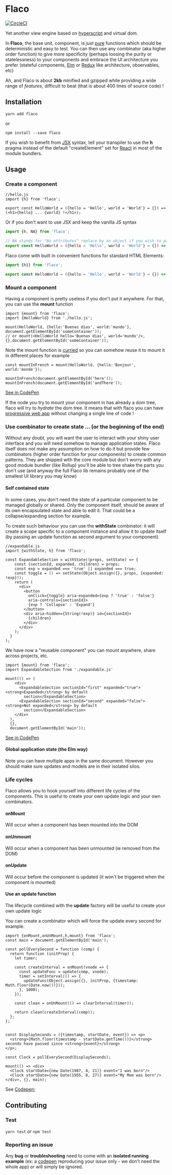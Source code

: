 # Flaco

[![CircleCI](https://circleci.com/gh/smart-table/flaco.svg?style=svg)](https://circleci.com/gh/smart-table/flaco)

Yet another view engine based on [hyperscript](https://github.com/hyperhype/hyperscript) and virtual dom.

In **Flaco**, the base unit, component, is *just* [pure](https://github.com/hemanth/functional-programming-jargon#purity) functions which should be deterministic and easy to test.
You can then use any combinator (aka higher order function) to give more specificity (perhaps loosing the purity or statelessness) to your components and embrace the UI architecture you prefer (stateful components, [Elm](https://guide.elm-lang.org/) or [Redux](https://github.com/reactjs/redux) like architecture, observables, etc)

Ah, and Flaco is about **2kb**  minified and gzipped while providing a wide range of *features*, difficult to beat (that is about 400 lines of source code) !

## Installation

``yarn add flaco``

or

``npm install --save flaco``

If you wish to benefit from [JSX](https://facebook.github.io/react/docs/introducing-jsx.html) syntax, tell your transpiler to use the **h** pragma instead of the default "createElement" set for [React](https://facebook.github.io/react/) in most of the module bundlers.

## Usage

### Create a component

```Jsx
//hello.js
import {h} from 'flaco';

export const HelloWorld = ({hello = 'Hello', world = 'World'} = {}) => (<h1>{hello} ... {world} !</h1>);
```
Or if you don't want to use JSX and keep the vanilla JS syntax

```Javascript
import {h, NA} from 'flaco';

// NA stands for "No attributes" replace by an object if you wish to pass some attributes
export const HelloWorld = ({hello = 'Hello', world = 'World'} = {}) => h('h1', NA, `${hello}...${world}`);
```
Flaco come with built in convenient functions for standard HTML Elements:
```Javascript
import {h1} from 'flaco';

export const HelloWorld = ({hello = 'Hello', world = 'World'} = {}) => h1(`${hello}...${world}`);
```

### Mount a component

Having a component is pretty useless if you don't put it anywhere. For that, you can use the **mount** function

```Jsx
import {mount} from 'flaco';
import {HelloWorld} from './hello.js';

mount(HelloWorld, {hello:'Buenas dias', world:'mundo'}, document.getElementById('someContainer'));
// or mount(<HelloWorld hello='Buenas dias', world='mundo'/>,{},document.getElementById('someContainer'));
```

Note the mount function is [curried](https://github.com/hemanth/functional-programming-jargon#currying) so you can somehow reuse it to mount it in different places for example

```Jsx
const mountInFrench = mount(HelloWorld, {hello:'Bonjour', world:'monde'});

mountInFrench(document.getElementById('here'));
mountInFrench(document.getElementById('andThere'));
```

[See in CodePen](http://codepen.io/lorenzofox3/pen/GmRNzp)

If the node you try to mount your component in has already a dom tree, flaco will try to *hydrate* the dom tree. It means that with flaco you can have [progressive web app](https://dev.opera.com/articles/pwa-resources/) without changing a single line of code !

### Use combinator to create state ... (or the beginning of the end)

Without any doubt, you will want the user to interact with your shiny user interface and you will need somehow to manage application states. Flaco itself does not make any assumption on how to do it but provide few combinators (higher order function for your components) to create common patterns.
They are shipped with the core module but don't worry with any good module bundler (like Rollup) you'll be able to tree shake the parts you don't use (and anyway the full Flaco lib remains probably one of the smallest UI library you may know)

#### Self contained state

In some cases, you don't need the state of a particular component to be managed globally or shared. Only the component itself, should be aware of its own encapsulated state and able to edit it.
That could be a collapse/expanding section for example.

To create such behaviour you can use the **withState** combinator: it will create a scope specific to a component instance and allow it to update itself (by passing an update function as second argument to your component)

```Jsx
//expandable.js
import {withState, h} from 'flaco';

const ExpandableSection = withState((props, setState) => {
    const {sectionId, expanded, children} = props;
    const exp = expanded === 'true' || expanded === true;
    const toggle = () => setState(Object.assign({}, props, {expanded: !exp}));
    return (
      <div>
        <button
          onClick={toggle} aria-expanded={exp ? 'true' : 'false'}
          aria-controls={sectionId}>
          {exp ? 'Collapse' : 'Expand'}
        </button>
        <div aria-hidden={String(!exp)} id={sectionId}>
          {children}
        </div>
      </div>
    );
  }
);
```

We have now a "reusable component" you can mount anywhere, share across projects, etc.

```Jsx
import {mount} from 'flaco';
import ExpandableSection from './expandable.js'

mount(() => (
    <div>
      <ExpandableSection sectionId="first" expanded="true"><strong>Expanded</strong> by default
        section</ExpandableSection>
      <ExpandableSection sectionId="second" expanded="false"><strong>Not expanded</strong> by default
        section</ExpandableSection>
    </div>
  ),
  {},
  document.getElementById('main'));
```

[See in CodePen](http://codepen.io/lorenzofox3/pen/ZKELYj)

#### Global application state (the Elm way)

Note you can have multiple apps in the same document. However you should make sure updates and models are in their isolated silos.

### Life cycles

Flaco allows you to hook yourself into different life cycles of the components. This is useful to create your own update logic and your own combinators.

#### onMount

Will occur when a component has been mounted into the DOM

#### onUnmount

Will occur when a component has been unmounted (ie removed from the DOM)

#### onUpdate

Will occur before the component is updated (it won't be triggered when the component is mounted)

#### Use an update function

The lifecycle combined with the **update** factory will be useful to create your own update logic

You can create a combinator which will force the update every second for example.

```Jsx
import {onMount,onUnMount,h,mount} from 'flaco';
const main = document.getElementById('main');

const pollEverySecond = function (comp) {
  return function (initProp) {
    let timer;

    const createInterval = onMount(vnode => {
      const updateFunc = update(comp, vnode);
      timer = setInterval(() => {
        updateFunc(Object.assign({}, initProp, {timestamp: Math.floor(Date.now())}));
      }, 1000);
    });

    const clean = onUnMount(() => clearInterval(timer));

    return clean(createInterval(comp));
  };
};


const DisplaySeconds = ({timestamp, startDate, event}) => <p>
  <strong>{Math.floor(timestamp - startDate.getTime())}</strong> seconds have passed since <strong>{event}</strong>
</p>;

const Clock = pollEverySecond(DisplaySeconds);

mount(() => <div>
  <Clock startDate={new Date(1987, 4, 21)} event="I was born"/>
  <Clock startDate={new Date(1955, 8, 27)} event="My Mom was born"/>
</div>, {}, main);
```

See [Codepen](http://codepen.io/lorenzofox3/pen/ybLgEG);

## Contributing

### Test

``yarn test`` or ``npm test``

### Reporting an issue

Any **bug** or **troubleshooting** need to come with an **isolated running example** (ex: a [codepen]() reproducing your issue only - we don't need the whole app) or will simply be ignored.
